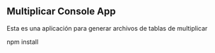
## Multiplicar Console App

Esta es una aplicación para generar archivos de tablas de multiplicar 


npm install